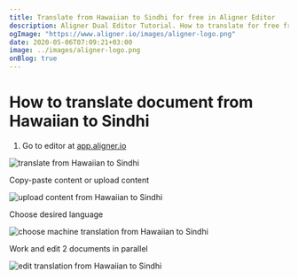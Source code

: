 ```yaml
---
title: Translate from Hawaiian to Sindhi for free in Aligner Editor
description: Aligner Dual Editor Tutorial. How to translate for free from Hawaiian to Sindhi. Aligner is multilingual document management platform. 
ogImage: "https://www.aligner.io/images/aligner-logo.png"
date: 2020-05-06T07:09:21+03:00
image: ../images/aligner-logo.png
onBlog: true
---
```


# How to translate document from Hawaiian to Sindhi

1. Go to editor at [app.aligner.io](https://app.aligner.io "Aligner App web page")

![translate from Hawaiian to Sindhi](../aligner-blank-editor.png "translate from Hawaiian to Sindhi")

Copy-paste content or upload content

![upload content from Hawaiian to Sindhi](../aligner-uploaded-document.png "upload content from Hawaiian to Sindhi")

Choose desired language

![choose machine translation from Hawaiian to Sindhi](../aligner-language-dropdown.png "choose machine translation from Hawaiian to Sindhi")

Work and edit 2 documents in parallel

![edit translation from Hawaiian to Sindhi](../aligner-double-sitded-editor.png "edit translation from Hawaiian to Sindhi")

